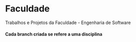 
# Faculdade
Trabalhos e Projetos da Faculdade - Engenharia de Software
<br>
<h4>Cada branch criada se refere a uma disciplina</h4>
